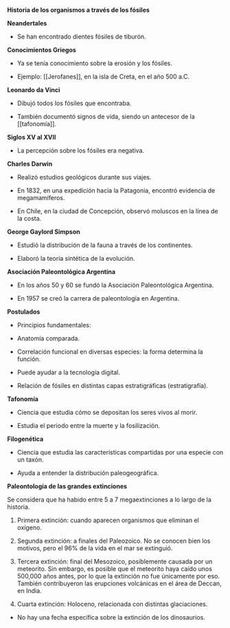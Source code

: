 



**Historia de los organismos a través de los fósiles**

  

**Neandertales**

- Se han encontrado dientes fósiles de tiburón.

  

**Conocimientos Griegos**

- Ya se tenía conocimiento sobre la erosión y los fósiles.

- Ejemplo: [[Jerofanes]], en la isla de Creta, en el año 500 a.C.

  

**Leonardo da Vinci**

- Dibujó todos los fósiles que encontraba.

- También documentó signos de vida, siendo un antecesor de la [[tafonomía]].

  

**Siglos XV al XVII**

- La percepción sobre los fósiles era negativa.

  

**Charles Darwin**

- Realizó estudios geológicos durante sus viajes.

- En 1832, en una expedición hacia la Patagonia, encontró evidencia de megamamíferos.

- En Chile, en la ciudad de Concepción, observó moluscos en la línea de la costa.

  

**George Gaylord Simpson**

- Estudió la distribución de la fauna a través de los continentes.

- Elaboró la teoría sintética de la evolución.

  

**Asociación Paleontológica Argentina**

- En los años 50 y 60 se fundó la Asociación Paleontológica Argentina.

- En 1957 se creó la carrera de paleontología en Argentina.

  

**Postulados**

- Principios fundamentales:
    
- Anatomía comparada.
    
- Correlación funcional en diversas especies: la forma determina la función.
    
- Puede ayudar a la tecnología digital.
    
- Relación de fósiles en distintas capas estratigráficas (estratigrafía).
    

  

**Tafonomía**

- Ciencia que estudia cómo se depositan los seres vivos al morir.

- Estudia el periodo entre la muerte y la fosilización.

  

**Filogenética**

- Ciencia que estudia las características compartidas por una especie con un taxón.

- Ayuda a entender la distribución paleogeográfica.

  

**Paleontología de las grandes extinciones**

Se considera que ha habido entre 5 a 7 megaextinciones a lo largo de la historia.

1. Primera extinción: cuando aparecen organismos que eliminan el oxígeno.
    
2. Segunda extinción: a finales del Paleozoico. No se conocen bien los motivos, pero el 96% de la vida en el mar se extinguió.
    
3. Tercera extinción: final del Mesozoico, posiblemente causada por un meteorito. Sin embargo, es posible que el meteorito haya caído unos 500,000 años antes, por lo que la extinción no fue únicamente por eso. También contribuyeron las erupciones volcánicas en el área de Deccan, en India.
    
4. Cuarta extinción: Holoceno, relacionada con distintas glaciaciones.
    

  

- No hay una fecha específica sobre la extinción de los dinosaurios.